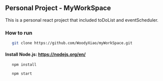 ## Personal Project - MyWorkSpace

This is a personal react project that included toDoList and eventScheduler. 

### How to run

```sh 
   git clone https://github.com/WoodyXiao/myWorkSpace.git
```

#### Install Node.js: https://nodejs.org/en/

```sh 
   npm install
```

```sh 
   npm start
```
